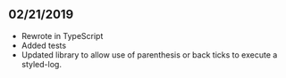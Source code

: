 ## 02/21/2019

- Rewrote in TypeScript
- Added tests
- Updated library to allow use of parenthesis or back ticks to execute a styled-log.